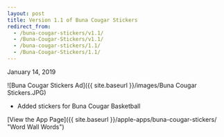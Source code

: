 ```yaml
---
layout: post
title: Version 1.1 of Buna Cougar Stickers
redirect_from:
  - /buna-cougar-stickers/v1.1/
  - /Buna-Cougar-Stickers/v1.1/
  - /buna-cougar-stickers/1.1/
  - /Buna-Cougar-Stickers/1.1/
---
```


January 14, 2019

![Buna Cougar Stickers Ad]({{ site.baseurl }}/images/Buna Cougar Stickers.JPG)

- Added stickers for Buna Cougar Basketball

[View the App Page]({{ site.baseurl }}/apple-apps/buna-cougar-stickers/  "Word Wall Words")
